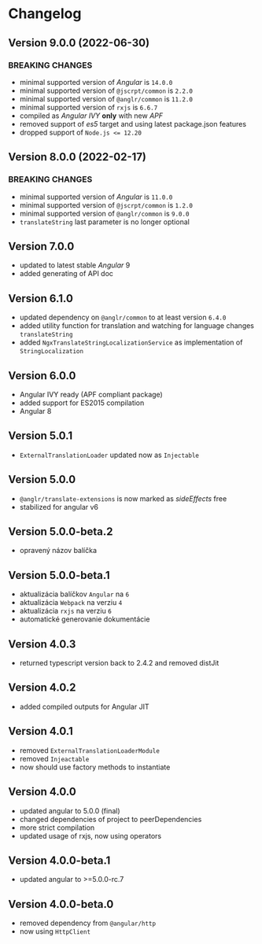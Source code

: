 # Changelog

## Version 9.0.0 (2022-06-30)

### BREAKING CHANGES

- minimal supported version of *Angular* is `14.0.0`
- minimal supported version of `@jscrpt/common` is `2.2.0`
- minimal supported version of `@anglr/common` is `11.2.0`
- minimal supported version of `rxjs` is `6.6.7`
- compiled as *Angular IVY* **only** with new *APF*
- removed support of *es5* target and using latest package.json features
- dropped support of `Node.js <= 12.20`

## Version 8.0.0 (2022-02-17)

### BREAKING CHANGES

- minimal supported version of *Angular* is `11.0.0`
- minimal supported version of `@jscrpt/common` is `1.2.0`
- minimal supported version of `@anglr/common` is `9.0.0`
- `translateString` last parameter is no longer optional

## Version 7.0.0

- updated to latest stable *Angular* 9
- added generating of API doc

## Version 6.1.0

- updated dependency on `@anglr/common` to at least version `6.4.0`
- added utility function for translation and watching for language changes `translateString`
- added `NgxTranslateStringLocalizationService` as implementation of `StringLocalization`

## Version 6.0.0

- Angular IVY ready (APF compliant package)
- added support for ES2015 compilation
- Angular 8

## Version 5.0.1
 - `ExternalTranslationLoader` updated now as `Injectable`

## Version 5.0.0
 - `@anglr/translate-extensions` is now marked as *sideEffects* free
 - stabilized for angular v6

## Version 5.0.0-beta.2
- opravený názov balíčka

## Version 5.0.0-beta.1
 - aktualizácia balíčkov `Angular` na `6`
 - aktualizácia `Webpack` na verziu `4`
 - aktualizácia `rxjs` na verziu `6`
 - automatické generovanie dokumentácie

## Version 4.0.3
 - returned typescript version back to 2.4.2 and removed distJit

## Version 4.0.2
 - added compiled outputs for Angular JIT

## Version 4.0.1
 - removed `ExternalTranslationLoaderModule`
 - removed `Injeactable`
 - now should use factory methods to instantiate

## Version 4.0.0
 - updated angular to 5.0.0 (final)
 - changed dependencies of project to peerDependencies
 - more strict compilation
 - updated usage of rxjs, now using operators

## Version 4.0.0-beta.1
 - updated angular to >=5.0.0-rc.7

## Version 4.0.0-beta.0
 - removed dependency from `@angular/http`
 - now using `HttpClient`